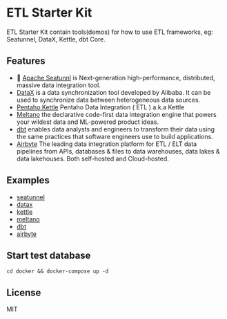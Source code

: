 # ETL Starter Kit

ETL Starter Kit contain tools(demos) for how to use ETL frameworks, eg: Seatunnel, DataX, Kettle, dbt Core.

## Features

- 🚀 [Apache Seatunnl](https://seatunnel.apache.org/) is Next-generation high-performance, distributed, massive data integration tool.
- [DataX](https://github.com/alibaba/DataX) is a data synchronization tool developed by Alibaba. It can be used to synchronize data between heterogeneous data sources.
- [Pentaho Kettle](https://github.com/pentaho/pentaho-kettle) Pentaho Data Integration ( ETL ) a.k.a Kettle
- [Meltano](https://github.com/meltano/meltano) the declarative code-first data integration engine that powers your wildest data and ML-powered product ideas.
- [dbt](https://github.com/dbt-labs/dbt-core) enables data analysts and engineers to transform their data using the same practices that software engineers use to build applications.
- [Airbyte](https://github.com/airbytehq/airbyte) The leading data integration platform for ETL / ELT data pipelines from APIs, databases & files to data warehouses, data lakes & data lakehouses. Both self-hosted and Cloud-hosted.

## Examples

- [seatunnel](./seatunnel/)
- [datax](./datax/)
- [kettle](./kettle/)
- [meltano](./meltano)
- [dbt](./dbt)
- [airbyte](./airbyte)

## Start test database

```shell
cd docker && docker-compose up -d
```

## License

MIT

<!-- links -->
